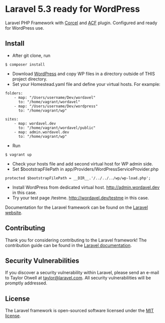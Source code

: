 # Laravel 5.3 ready for WordPress

Laravel PHP Framework with [Corcel](https://github.com/corcel/corcel) and [ACF](https://github.com/corcel/acf) plugin.
Configured and ready for WordPress use.

## Install
- After git clone, run
```
$ composer install
```
- Download [WordPress](https://wordpress.org/latest.zip) and copy WP files in a directory outside of THIS project directory.
- Set your Homestead.yaml file and define your virtual hosts. For example:
```
folders:
    - map: "/Users/username/Dev/wordavel"
      to: "/home/vagrant/wordavel"
    - map: "/Users/username/Dev/wordpress"
      to: "/home/vagrant/wp"

sites:
    - map: wordavel.dev
      to: "/home/vagrant/wordavel/public"
    - map: admin.wordavel.dev
      to: "/home/vagrant/wp"
```

- Run
```
$ vagrant up
```
- Check your hosts file and add second virtual host for WP admin side.
- Set $bootstrapFilePath in app/Providers/WordPressServiceProvider.php
```
protected $bootstrapFilePath = __DIR__.'/../../../wp/wp-load.php';
```
- Install WordPress from dedicated virtual host. http://admin.wordavel.dev in this case.
- Try your test page /testme. http://wordavel.dev/testme in this case.

Documentation for the Laravel framework can be found on the [Laravel website](http://laravel.com/docs).

## Contributing

Thank you for considering contributing to the Laravel framework! The contribution guide can be found in the [Laravel documentation](http://laravel.com/docs/contributions).

## Security Vulnerabilities

If you discover a security vulnerability within Laravel, please send an e-mail to Taylor Otwell at taylor@laravel.com. All security vulnerabilities will be promptly addressed.

## License

The Laravel framework is open-sourced software licensed under the [MIT license](http://opensource.org/licenses/MIT).
